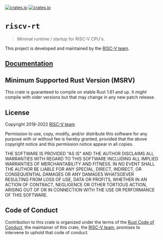 [![crates.io](https://img.shields.io/crates/d/riscv-rt.svg)](https://crates.io/crates/riscv-rt)
[![crates.io](https://img.shields.io/crates/v/riscv-rt.svg)](https://crates.io/crates/riscv-rt)

# `riscv-rt`

> Minimal runtime / startup for RISC-V CPU's.

This project is developed and maintained by the [RISC-V team][team].

## [Documentation](https://docs.rs/crate/riscv-rt)

## Minimum Supported Rust Version (MSRV)

This crate is guaranteed to compile on stable Rust 1.61 and up. It *might*
compile with older versions but that may change in any new patch release.

## License

Copyright 2018-2022 [RISC-V team][team]

Permission to use, copy, modify, and/or distribute this software for any purpose
with or without fee is hereby granted, provided that the above copyright notice
and this permission notice appear in all copies.

THE SOFTWARE IS PROVIDED "AS IS" AND THE AUTHOR DISCLAIMS ALL WARRANTIES WITH
REGARD TO THIS SOFTWARE INCLUDING ALL IMPLIED WARRANTIES OF MERCHANTABILITY AND
FITNESS. IN NO EVENT SHALL THE AUTHOR BE LIABLE FOR ANY SPECIAL, DIRECT,
INDIRECT, OR CONSEQUENTIAL DAMAGES OR ANY DAMAGES WHATSOEVER RESULTING FROM LOSS
OF USE, DATA OR PROFITS, WHETHER IN AN ACTION OF CONTRACT, NEGLIGENCE OR OTHER
TORTIOUS ACTION, ARISING OUT OF OR IN CONNECTION WITH THE USE OR PERFORMANCE OF
THIS SOFTWARE.

## Code of Conduct

Contribution to this crate is organized under the terms of the [Rust Code of
Conduct][CoC], the maintainer of this crate, the [RISC-V team][team], promises
to intervene to uphold that code of conduct.

[CoC]: ../CODE_OF_CONDUCT.md
[team]: https://github.com/rust-embedded/wg#the-risc-v-team
